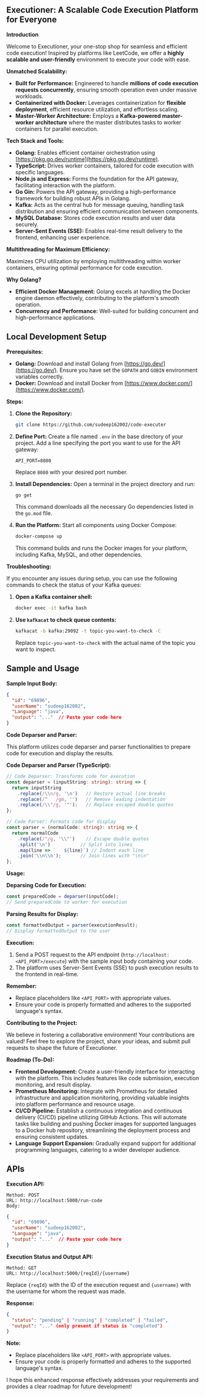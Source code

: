 ## **Executioner: A Scalable Code Execution Platform for Everyone**

**Introduction**

Welcome to Executioner, your one-stop shop for seamless and efficient code execution! Inspired by platforms like LeetCode, we offer a **highly scalable and user-friendly** environment to execute your code with ease.

**Unmatched Scalability:**

- **Built for Performance:** Engineered to handle **millions of code execution requests concurrently**, ensuring smooth operation even under massive workloads.
- **Containerized with Docker:** Leverages containerization for **flexible deployment**, efficient resource utilization, and effortless scaling.
- **Master-Worker Architecture:** Employs a **Kafka-powered master-worker architecture** where the master distributes tasks to worker containers for parallel execution.

**Tech Stack and Tools:**

- **Golang:** Enables efficient container orchestration using [https://pkg.go.dev/runtime](https://pkg.go.dev/runtime).
- **TypeScript:** Drives worker containers, tailored for code execution with specific languages.
- **Node.js and Express:** Forms the foundation for the API gateway, facilitating interaction with the platform.
- **Go Gin:** Powers the API gateway, providing a high-performance framework for building robust APIs in Golang.
- **Kafka:** Acts as the central hub for message queuing, handling task distribution and ensuring efficient communication between components.
- **MySQL Database:** Stores code execution results and user data securely.
- **Server-Sent Events (SSE):** Enables real-time result delivery to the frontend, enhancing user experience.

**Multithreading for Maximum Efficiency:**

Maximizes CPU utilization by employing multithreading within worker containers, ensuring optimal performance for code execution.

**Why Golang?**

- **Efficient Docker Management:** Golang excels at handling the Docker engine daemon effectively, contributing to the platform's smooth operation.
- **Concurrency and Performance:** Well-suited for building concurrent and high-performance applications.

## Local Development Setup

**Prerequisites:**

- **Golang:** Download and install Golang from [https://go.dev/](https://go.dev/). Ensure you have set the `GOPATH` and `GOBIN` environment variables correctly.
- **Docker:** Download and install Docker from [https://www.docker.com/](https://www.docker.com/).

**Steps:**

1. **Clone the Repository:**
   ```bash
   git clone https://github.com/sudeep162002/code-executer
   ```

2. **Define Port:**
   Create a file named `.env` in the base directory of your project. Add a line specifying the port you want to use for the API gateway:

   ```
   API_PORT=8080
   ```

   Replace `8080` with your desired port number.

3. **Install Dependencies:**
   Open a terminal in the project directory and run:

   ```bash
   go get
   ```

   This command downloads all the necessary Go dependencies listed in the `go.mod` file.

4. **Run the Platform:**
   Start all components using Docker Compose:

   ```bash
   docker-compose up
   ```

   This command builds and runs the Docker images for your platform, including Kafka, MySQL, and other dependencies.

**Troubleshooting:**

If you encounter any issues during setup, you can use the following commands to check the status of your Kafka queues:

1. **Open a Kafka container shell:**
   ```bash
   docker exec -it kafka bash
   ```

2. **Use `kafkacat` to check queue contents:**
   ```bash
   kafkacat -b kafka:29092 -t topic-you-want-to-check -C
   ```
   Replace `topic-you-want-to-check` with the actual name of the topic you want to inspect.

## Sample and Usage

**Sample Input Body:**

```json
{
  "id": "69896",
  "userName": "sudeep162002",
  "Language": "java",
  "output": "..."  // Paste your code here
}
```

**Code Deparser and Parser:**

This platform utilizes code deparser and parser functionalities to prepare code for execution and display the results.

 **Code Deparser and Parser (TypeScript):**

```typescript
// Code Deparser: Transforms code for execution
const deparser = (inputString: string): string => {
  return inputString
    .replace(/\\n/g, '\n')   // Restore actual line breaks
    .replace(/^   /gm, '')   // Remove leading indentation
    .replace(/\\"/g, '"');   // Replace escaped double quotes
};

// Code Parser: Formats code for display
const parser = (normalCode: string): string => {
  return normalCode
    .replace(/"/g, '\\"')    // Escape double quotes
    .split('\n')           // Split into lines
    .map(line => `   ${line}`) // Indent each line
    .join('\\n\\n');       // Join lines with "\n\n"
};
```

**Usage:**

**Deparsing Code for Execution:**

```typescript
const preparedCode = deparser(inputCode);
// Send preparedCode to worker for execution
```

**Parsing Results for Display:**

```typescript
const formattedOutput = parser(executionResult);
// Display formattedOutput to the user
```


**Execution:**

1. Send a POST request to the API endpoint (`http://localhost:<API_PORT>/execute`) with the sample input body containing your code.
2. The platform uses Server-Sent Events (SSE) to push execution results to the frontend in real-time.

**Remember:**

- Replace placeholders like `<API_PORT>` with appropriate values.
- Ensure your code is properly formatted and adheres to the supported language's syntax.


**Contributing to the Project:**

We believe in fostering a collaborative environment! Your contributions are valued! Feel free to explore the project, share your ideas, and submit pull requests to shape the future of Executioner.

**Roadmap (To-Do):**

- **Frontend Development:** Create a user-friendly interface for interacting with the platform. This includes features like code submission, execution monitoring, and result display.
- **Prometheus Monitoring:** Integrate with Prometheus for detailed infrastructure and application monitoring, providing valuable insights into platform performance and resource usage.
- **CI/CD Pipeline:** Establish a continuous integration and continuous delivery (CI/CD) pipeline utilizing GitHub Actions. This will automate tasks like building and pushing Docker images for supported languages to a Docker hub repository, streamlining the deployment process and ensuring consistent updates.
- **Language Support Expansion:** Gradually expand support for additional programming languages, catering to a wider developer audience.

## APIs

**Execution API:**

```
Method: POST
URL: http://localhost:5000/run-code
Body:
```

```json
{
  "id": "69896",
  "userName": "sudeep162002",
  "Language": "java",
  "output": "..."  // Paste your code here
}
```

**Execution Status and Output API:**

```
Method: GET
URL: http://localhost:5000/{reqId}/{username}
```

Replace `{reqId}` with the ID of the execution request and `{username}` with the username for whom the request was made.

**Response:**

```json
{
  "status": "pending" | "running" | "completed" | "failed",
  "output": "..." (only present if status is "completed")
}
```

**Note:**

- Replace placeholders like `<API_PORT>` with appropriate values.
- Ensure your code is properly formatted and adheres to the supported language's syntax.

I hope this enhanced response effectively addresses your requirements and provides a clear roadmap for future development!